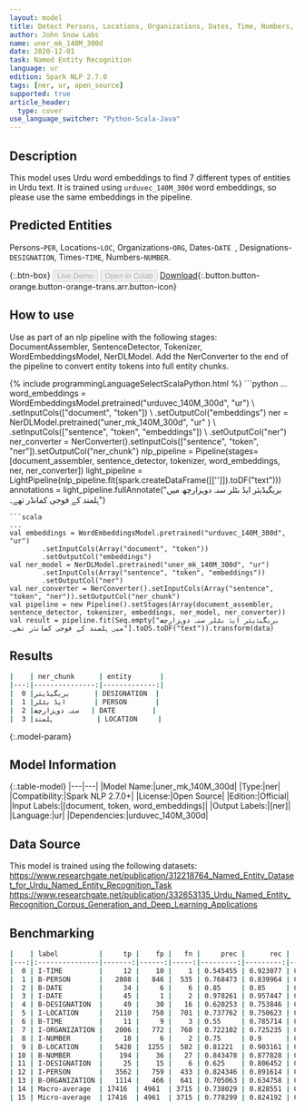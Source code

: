 ```yaml
---
layout: model
title: Detect Persons, Locations, Organizations, Dates, Time, Numbers, and Designation Entities in Urdu (urduvec_140M_300d)
author: John Snow Labs
name: uner_mk_140M_300d
date: 2020-12-01
task: Named Entity Recognition
language: ur
edition: Spark NLP 2.7.0
tags: [ner, ur, open_source]
supported: true
article_header:
  type: cover
use_language_switcher: "Python-Scala-Java"
---
```


## Description

This model uses Urdu word embeddings to find 7 different types of entities in Urdu text. It is trained using ``urduvec_140M_300d`` word embeddings, so please use the same embeddings in the pipeline.

## Predicted Entities

Persons-`PER`, Locations-`LOC`, Organizations-`ORG`, Dates-``DATE ``, Designations-``DESIGNATION``, Times-``TIME``, Numbers-``NUMBER``.

{:.btn-box}
<button class="button button-orange" disabled>Live Demo</button>
<button class="button button-orange" disabled>Open in Colab</button>
[Download](https://s3.amazonaws.com/auxdata.johnsnowlabs.com/public/models/uner_mk_140M_300d_ur_2.7.0_2.4_1606812423667.zip){:.button.button-orange.button-orange-trans.arr.button-icon}

## How to use

Use as part of an nlp pipeline with the following stages: DocumentAssembler, SentenceDetector, Tokenizer, WordEmbeddingsModel, NerDLModel. Add the NerConverter to the end of the pipeline to convert entity tokens into full entity chunks.

<div class="tabs-box" markdown="1">
{% include programmingLanguageSelectScalaPython.html %}
```python
...
word_embeddings = WordEmbeddingsModel.pretrained("urduvec_140M_300d", "ur") \
        .setInputCols(["document", "token"]) \
        .setOutputCol("embeddings")
ner = NerDLModel.pretrained("uner_mk_140M_300d", "ur" ) \
  .setInputCols(["sentence", "token", "embeddings"]) \
  .setOutputCol("ner")
ner_converter = NerConverter().setInputCols(["sentence", "token", "ner"]).setOutputCol("ner_chunk")
nlp_pipeline = Pipeline(stages=[document_assembler, sentence_detector, tokenizer, word_embeddings, ner, ner_converter])
light_pipeline = LightPipeline(nlp_pipeline.fit(spark.createDataFrame([['']]).toDF("text")))
annotations = light_pipeline.fullAnnotate("بریگیڈیئر ایڈ بٹلر سنہ دوہزارچھ میں ہلمند کے فوجی کمانڈر تھے۔")

```
```scala
...
val embeddings = WordEmbeddingsModel.pretrained("urduvec_140M_300d", "ur")
        .setInputCols(Array("document", "token"))
        .setOutputCol("embeddings")
val ner_model = NerDLModel.pretrained("uner_mk_140M_300d", "ur")
        .setInputCols(Array("sentence", "token", "embeddings"))
        .setOutputCol("ner")
val ner_converter = NerConverter().setInputCols(Array("sentence", "token", "ner")).setOutputCol("ner_chunk")
val pipeline = new Pipeline().setStages(Array(document_assembler, sentence_detector, tokenizer, embeddings, ner_model, ner_converter))
val result = pipeline.fit(Seq.empty["بریگیڈیئر ایڈ بٹلر سنہ دوہزارچھ میں ہلمند کے فوجی کمانڈر تھے۔"].toDS.toDF("text")).transform(data)
```
</div>

## Results

```bash
|    | ner_chunk      | entity       |
|---:|---------------:|-------------:|
|  0 |بریگیڈیئر      | DESIGNATION  |
|  1 |ایڈ بٹلر       | PERSON       |
|  2 |سنہ دوہزارچھ   | DATE         |
|  3 |ہلمند           | LOCATION     |
```

{:.model-param}
## Model Information

{:.table-model}
|---|---|
|Model Name:|uner_mk_140M_300d|
|Type:|ner|
|Compatibility:|Spark NLP 2.7.0+|
|License:|Open Source|
|Edition:|Official|
|Input Labels:|[document, token, word_embeddings]|
|Output Labels:|[ner]|
|Language:|ur|
|Dependencies:|urduvec_140M_300d|

## Data Source

This model is trained using the following datasets: 
https://www.researchgate.net/publication/312218764_Named_Entity_Dataset_for_Urdu_Named_Entity_Recognition_Task
https://www.researchgate.net/publication/332653135_Urdu_Named_Entity_Recognition_Corpus_Generation_and_Deep_Learning_Applications

## Benchmarking

```bash
|    | label          |     tp |    fp |   fn |     prec |      rec |       f1 |
|---:|:---------------|-------:|------:|-----:|---------:|---------:|---------:|
|  0 | I-TIME         |     12 |    10 |    1 | 0.545455 | 0.923077 | 0.685714 |
|  1 | B-PERSON       |   2808 |   846 |  535 | 0.768473 | 0.839964 | 0.80263  |
|  2 | B-DATE         |     34 |     6 |    6 | 0.85     | 0.85     | 0.85     |
|  3 | I-DATE         |     45 |     1 |    2 | 0.978261 | 0.957447 | 0.967742 |
|  4 | B-DESIGNATION  |     49 |    30 |   16 | 0.620253 | 0.753846 | 0.680556 |
|  5 | I-LOCATION     |   2110 |   750 |  701 | 0.737762 | 0.750623 | 0.744137 |
|  6 | B-TIME         |     11 |     9 |    3 | 0.55     | 0.785714 | 0.647059 |
|  7 | I-ORGANIZATION |   2006 |   772 |  760 | 0.722102 | 0.725235 | 0.723665 |
|  8 | I-NUMBER       |     18 |     6 |    2 | 0.75     | 0.9      | 0.818182 |
|  9 | B-LOCATION     |   5428 |  1255 |  582 | 0.81221  | 0.903161 | 0.855275 |
| 10 | B-NUMBER       |    194 |    36 |   27 | 0.843478 | 0.877828 | 0.86031  |
| 11 | I-DESIGNATION  |     25 |    15 |    6 | 0.625    | 0.806452 | 0.704225 |
| 12 | I-PERSON       |   3562 |   759 |  433 | 0.824346 | 0.891614 | 0.856662 |
| 13 | B-ORGANIZATION |   1114 |   466 |  641 | 0.705063 | 0.634758 | 0.668066 |
| 14 | Macro-average  | 17416  | 4961  | 3715 | 0.738029 | 0.828551 | 0.780675 |
| 15 | Micro-average  | 17416  | 4961  | 3715 | 0.778299 | 0.824192 | 0.800588 |
```